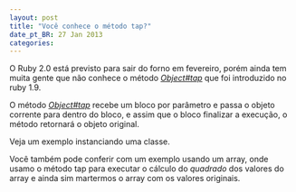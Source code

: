 ```yaml
---
layout: post
title: "Você conhece o método tap?"
date_pt_BR: 27 Jan 2013
categories:
---
```


O Ruby 2.0 está previsto para sair do forno em fevereiro, porém ainda tem muita gente que não conhece o método _[Object#tap][tap]_ que foi introduzido no ruby 1.9.

O método _[Object#tap][tap]_ recebe um bloco por parâmetro e passa o objeto corrente para dentro do bloco, e assim que o bloco finalizar a execução, o método retornará o objeto original.

Veja um exemplo instanciando uma classe.

<script src="https://gist.github.com/4650576.js"></script>

Você também pode conferir com um exemplo usando um array, onde usamo o método tap para executar o cálculo do _quadrado_ dos valores do array e ainda sim martermos o array com os valores originais.

<script src="https://gist.github.com/4650596.js"></script>


[tap]: http://ruby-doc.org/core-1.9.3/Object.html#method-i-tap
